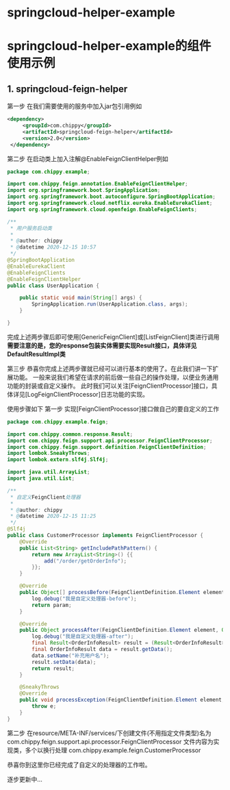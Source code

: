 # springcloud-helper-example
<h1>springcloud-helper-example的组件使用示例</h1>
<h2>1. springcloud-feign-helper</h2>
第一步
在我们需要使用的服务中加入jar包引用例如

```xml
<dependency>
     <groupId>com.chippy</groupId>
     <artifactId>springcloud-feign-helper</artifactId>
     <version>2.0</version>
 </dependency>
```
第二步
在启动类上加入注解@EnableFeignClientHelper例如

```java
package com.chippy.example;

import com.chippy.feign.annotation.EnableFeignClientHelper;
import org.springframework.boot.SpringApplication;
import org.springframework.boot.autoconfigure.SpringBootApplication;
import org.springframework.cloud.netflix.eureka.EnableEurekaClient;
import org.springframework.cloud.openfeign.EnableFeignClients;

/**
 * 用户服务启动类
 *
 * @author: chippy
 * @datetime 2020-12-15 10:57
 */
@SpringBootApplication
@EnableEurekaClient
@EnableFeignClients
@EnableFeignClientHelper
public class UserApplication {

    public static void main(String[] args) {
        SpringApplication.run(UserApplication.class, args);
    }

}
```

完成上述两步骤后即可使用[GenericFeignClient]或[ListFeignClient]类进行调用
<strong>需要注意的是，您的response包装实体需要实现Result<T>接口，具体详见DefaultResultImpl类</strong>

第三步
恭喜你完成上述两步骤就已经可以进行基本的使用了。在此我们讲一下扩展功能。
一般来说我们希望在请求的前后做一些自己的操作处理，以便业务通用功能的封装或自定义操作。
此时我们可以关注[FeignClientProcessor]接口，具体详见[LogFeignClientProcessor]日志功能的实现。

使用步骤如下
第一步 
实现[FeignClientProcessor]接口做自己的要自定义的工作

```java
package com.chippy.example.feign;

import com.chippy.common.response.Result;
import com.chippy.feign.support.api.processor.FeignClientProcessor;
import com.chippy.feign.support.definition.FeignClientDefinition;
import lombok.SneakyThrows;
import lombok.extern.slf4j.Slf4j;

import java.util.ArrayList;
import java.util.List;

/**
 * 自定义FeignClient处理器
 *
 * @author: chippy
 * @datetime 2020-12-15 11:25
 */
@Slf4j
public class CustomerProcessor implements FeignClientProcessor {
    @Override
    public List<String> getIncludePathPattern() {
        return new ArrayList<String>() {{
            add("/order/getOrderInfo");
        }};
    }

    @Override
    public Object[] processBefore(FeignClientDefinition.Element element, Object[] param) {
        log.debug("我是自定义处理器-before");
        return param;
    }

    @Override
    public Object processAfter(FeignClientDefinition.Element element, Object response) {
        log.debug("我是自定义处理器-after");
        final Result<OrderInfoResult> result = (Result<OrderInfoResult>)response;
        final OrderInfoResult data = result.getData();
        data.setName("补充用户名");
        result.setData(data);
        return result;
    }

    @SneakyThrows
    @Override
    public void processException(FeignClientDefinition.Element element, Exception e) {
        throw e;
    }
}
```

第二步 
在resource/META-INF/services/下创建文件(不用指定文件类型)名为
com.chippy.feign.support.api.processor.FeignClientProcessor
文件内容为实现类，多个以换行处理
com.chippy.example.feign.CustomerProcessor

恭喜你到这里你已经完成了自定义的处理器的工作啦。




逐步更新中...
